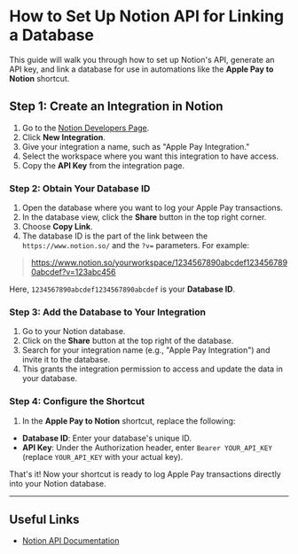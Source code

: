 # How to Set Up Notion API for Linking a Database

This guide will walk you through how to set up Notion's API, generate an API key, and link a database for use in automations like the **Apple Pay to Notion** shortcut.

## Step 1: Create an Integration in Notion

1. Go to the [Notion Developers Page](https://www.notion.so/my-integrations).
2. Click **New Integration**.
3. Give your integration a name, such as "Apple Pay Integration."
4. Select the workspace where you want this integration to have access.
5. Copy the **API Key** from the integration page.

### Step 2: Obtain Your Database ID

1. Open the database where you want to log your Apple Pay transactions.
2. In the database view, click the **Share** button in the top right corner.
3. Choose **Copy Link**.
4. The database ID is the part of the link between the `https://www.notion.so/` and the `?v=` parameters. For example:

> https://www.notion.so/yourworkspace/1234567890abcdef1234567890abcdef?v=123abc456

Here, `1234567890abcdef1234567890abcdef` is your **Database ID**.

### Step 3: Add the Database to Your Integration

1. Go to your Notion database.
2. Click on the **Share** button at the top right of the database.
3. Search for your integration name (e.g., "Apple Pay Integration") and invite it to the database.
4. This grants the integration permission to access and update the data in your database.

### Step 4: Configure the Shortcut

1. In the **Apple Pay to Notion** shortcut, replace the following:
- **Database ID**: Enter your database's unique ID.
- **API Key**: Under the Authorization header, enter `Bearer YOUR_API_KEY` (replace `YOUR_API_KEY` with your actual key).

That's it! Now your shortcut is ready to log Apple Pay transactions directly into your Notion database.

---

## Useful Links

- [Notion API Documentation](https://developers.notion.com)
